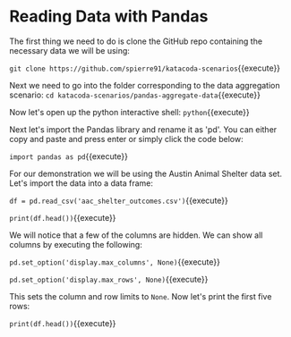 # Reading Data with Pandas

The first thing we need to do is clone the GitHub repo containing the necessary data we will be using:

`git clone https://github.com/spierre91/katacoda-scenarios`{{execute}}

Next we need to go into the folder corresponding to the data aggregation scenario:
`cd katacoda-scenarios/pandas-aggregate-data`{{execute}}

Now let's open up the python interactive shell: `python`{{execute}}

Next let's import the Pandas library and rename it as 'pd'. You can either copy and paste and press enter or simply click the code below:

`import pandas as pd`{{execute}}

For our demonstration we will be using the Austin Animal Shelter data set. Let's import the data into a data frame:

`df = pd.read_csv('aac_shelter_outcomes.csv')`{{execute}}

`print(df.head())`{{execute}}

We will notice that a few of the columns are hidden. We can show all columns by executing the following:

`pd.set_option('display.max_columns', None)`{{execute}}

`pd.set_option('display.max_rows', None)`{{execute}}

This sets the column and row limits to `None`. Now let's print the first five rows:

`print(df.head())`{{execute}}



